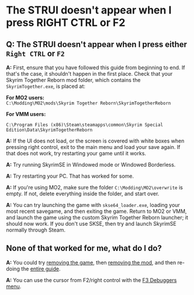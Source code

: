 # The STRUI doesn't appear when I press RIGHT CTRL or F2

## Q: The STRUI doesn't appear when I press either `Right CTRL` or `F2`

**A:** First, ensure that you have followed this guide from beginning to end. If that's the case, it shouldn't happen in the first place. Check that your Skyrim Together Reborn mod folder, which contains the `SkyrimTogether.exe`, is placed at:

**For MO2 users:**\
`C:\Modding\MO2\mods\Skyrim Together Reborn\SkyrimTogetherReborn`

**For VMM users:**

`C:\Program Files (x86)\Steam\steamapps\common\Skyrim Special Edition\Data\SkyrimTogetherReborn`

**A:** If the UI does not load, or the screen is covered with white boxes when pressing right control, exit to the main menu and load your save again. If that does not work, try restarting your game until it works.

**A:** Try running SkyrimSE in Windowed mode or Windowed Borderless.

**A:** Try restarting your PC. That has worked for some.

**A:** If you're using MO2, make sure the folder `C:\Modding\MO2\overwrite` is empty. If not, delete everything inside the folder, and start over.

**A:** You can try launching the game with `skse64_loader.exe`, loading your most recent savegame, and then exiting the game. Return to MO2 or VMM, and launch the game using the custom Skyrim Together Reborn launcher; it should now work. If you don't use SKSE, then try and launch SkyrimSE normally through Steam.

## None of that worked for me, what do I do?

**A:** You could try [removing the game](../client-setup/initial-setup/removing-the-old-setup.md), then [removing the mod](how-do-i-uninstall-the-mod/), and then re-doing the [entire guide](../getting-started.md).

**A:** You can use the cursor from F2/right control with the [F3 Debuggers menu](../../general-information/playguide.md#debugger-menu).
